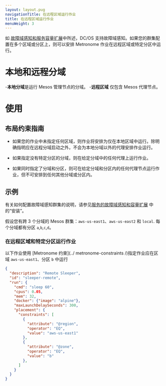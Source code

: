 ```yaml
---
layout: layout.pug
navigationTitle: 在远程区域运行作业
title: 在远程区域运行作业
menuWeight: 3
---
```


如 [故障域感知和服务容量扩展](/mesosphere/dcos/cn/1.13/deploying-services/fault-domain-awareness/)中所述，DC/OS 支持故障域感知。如果您的群集配置在多个区域或分区上，则可以安排 Metronome 作业在远程区域或特定分区中运行。

# 本地和远程分域

-**本地分域**是运行 Mesos 管理节点的分域。
-**远程区域** 仅包含 Mesos 代理节点。

# 使用

## 布局约束指南

- 如果您的作业中未指定任何区域，则作业将安排为仅在本地区域中运行。除明确指明应在远程分域启动之外，不会为本地分域以外的代理安排作业运行。

- 如果指定没有特定分区的分域，则在给定分域中的任何代理上运行作业。

- 如果同时指定了分域和分区，则可在给定分域和分区内的任何代理节点运行作业，但不可安排到任何其他分域或分区内。


## 示例

有关如何配置故障域感知群集的说明，请参见[服务的故障域感知和容量扩展](/mesosphere/dcos/cn/1.13/deploying-services/fault-domain-awareness/) 中的“安装”。

假设您有跨 3 个分域的 Mesos 群集：`aws-us-east1`、`aws-us-east2` 和 `local`. 每个分域都有分区 `a`,`b`,`c`,`d`。

### 在远程区域和特定分区运行作业

以下作业使用 [Metronome 约束](../ metronome-constraints /)指定作业应在区域 `aws-us-east1`、分区 `b` 中运行

```json
{
  "description": "Remote Sleeper",
  "id": "sleeper-remote",
  "run": {
    "cmd": "sleep 60",
    "cpus": 0.05,
    "mem": 32,
    "docker": {"image": "alpine"},
    "maxLaunchDelaySeconds": 300,
    "placement": {
      "constraints": [
        {
          "attribute": "@region",
          "operator": "EQ",
          "value": "aws-us-east1"
        },
        {
          "attribute": "@zone",
          "operator": "EQ",
          "value": "b"
        },
      ]
    }
  }
}
```

